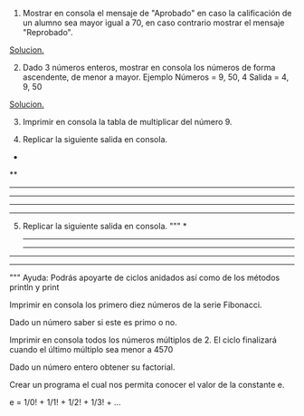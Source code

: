 1. Mostrar en consola el mensaje de "Aprobado" en caso la calificación de un alumno sea mayor igual a 70, en caso contrario mostrar el mensaje "Reprobado".

[Solucion.](rerultadosCalificaciones.java)

2. Dado 3 números enteros, mostrar en consola los números de forma ascendente, de menor a mayor. Ejemplo Números = 9, 50, 4 Salida = 4, 9, 50

[Solucion.](ordenarNumeros.java)

3. Imprimir en consola la tabla de multiplicar del número 9.

4. Replicar la siguiente salida en consola.

*
**
***
****
*****
******
5. Replicar la siguiente salida en consola.
 """
     *
    ***
   *****
  *******
 *********
 """
Ayuda: Podrás apoyarte de ciclos anidados así como de los métodos println y print

Imprimir en consola los primero diez números de la serie Fibonacci.

Dado un número saber si este es primo o no.

Imprimir en consola todos los números múltiplos de 2. El ciclo finalizará cuando el último múltiplo sea menor a 4570

Dado un número entero obtener su factorial.

Crear un programa el cual nos permita conocer el valor de la constante e.

e =  1/0! + 1/1! + 1/2! + 1/3! + ...

